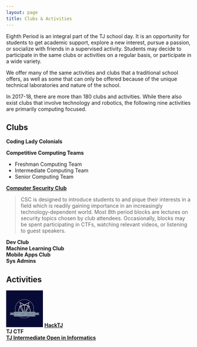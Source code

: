 ```yaml
---
layout: page
title: Clubs & Activities
---
```


Eighth Period is an integral part of the TJ school day.  It is an opportunity for students to get academic support,  explore a new interest, pursue a passion, or socialize with friends in a supervised activity. Students may decide to participate in the same clubs or activities on a regular basis, or participate in a wide variety.<br>

We offer many of the same activities and clubs that a traditional school offers, as well as some that can only be offered because of the unique technical laboratories and nature of the school.<br>

In 2017-18, there are more than 180 clubs and activities.  While there also exist clubs that involve technology and robotics, the following nine activities are primarily computing focused.  <br>

## Clubs

**Coding Lady Colonials**<br>

**Competitive Computing Teams**
* Freshman Computing Team
* Intermediate Computing Team
* Senior Computing Team<br>

**[Computer Security Club](https://activities.tjhsst.edu/csc/)**  
> CSC is designed to introduce students to and pique their interests in a field which is readily gaining importance in an increasingly   technology-dependent world. Most 8th period blocks are lectures on security topics chosen by club attendees. Occasionally, blocks may  be spent participating in CTFs, watching relevant videos, or listening to guest speakers. 

**Dev Club**<br>
**Machine Learning Club**<br>
**Mobile Apps Club**<br>
**Sys Admins**<br>

## Activities
![LogoHackTJ](/_images/hacktjsmall.png) **[HackTJ](http://www.hacktj.org)**<br>
**TJ CTF**<br>
**[TJ Intermediate Open in Informatics](https://activities.tjhsst.edu/tjioi/)**
